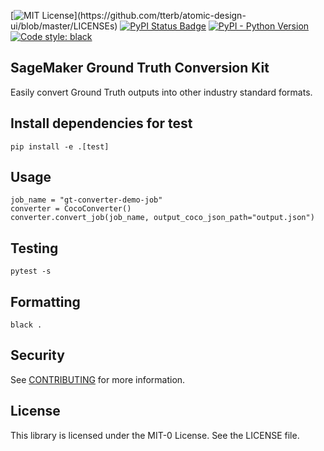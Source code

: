 [![MIT License](https://img.shields.io/apm/l/atomic-design-ui.svg?)](https://github.com/tterb/atomic-design-ui/blob/master/LICENSEs) 
[![PyPI Status Badge](https://badge.fury.io/py/gt-converter.svg)](https://pypi.org/project/gt-converter/)
[![PyPI - Python Version](https://img.shields.io/pypi/pyversions/gt-converter)](https://pypi.org/project/gt-converter/)
<a href="https://github.com/psf/black"><img alt="Code style: black" src="https://img.shields.io/badge/code%20style-black-000000.svg"></a>



## SageMaker Ground Truth Conversion Kit

Easily convert Ground Truth outputs into other industry standard formats.

## Install dependencies for test
```
pip install -e .[test]
```

## Usage

```
job_name = "gt-converter-demo-job"
converter = CocoConverter()
converter.convert_job(job_name, output_coco_json_path="output.json")
```

## Testing
```
pytest -s
```

## Formatting
```
black .
```

## Security

See [CONTRIBUTING](CONTRIBUTING.md#security-issue-notifications) for more information.

## License

This library is licensed under the MIT-0 License. See the LICENSE file.

